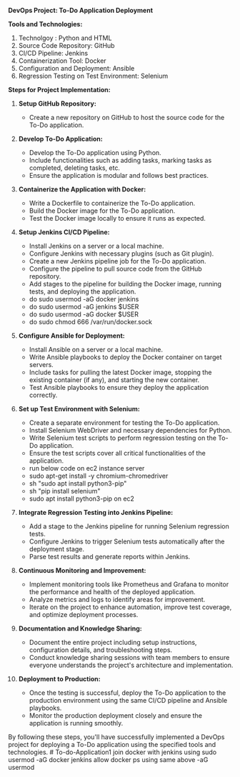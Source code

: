 **DevOps Project: To-Do Application Deployment**

**Tools and Technologies:**
1. Technolgoy : Python and HTML 
2. Source Code Repository: GitHub
3. CI/CD Pipeline: Jenkins
4. Containerization Tool: Docker
5. Configuration and Deployment: Ansible
6. Regression Testing on Test Environment: Selenium

**Steps for Project Implementation:**

1. **Setup GitHub Repository:**
   - Create a new repository on GitHub to host the source code for the To-Do application.

2. **Develop To-Do Application:**
   - Develop the To-Do application using Python.
   - Include functionalities such as adding tasks, marking tasks as completed, deleting tasks, etc.
   - Ensure the application is modular and follows best practices.

3. **Containerize the Application with Docker:**
   - Write a Dockerfile to containerize the To-Do application.
   - Build the Docker image for the To-Do application.
   - Test the Docker image locally to ensure it runs as expected.

4. **Setup Jenkins CI/CD Pipeline:**
   - Install Jenkins on a server or a local machine.
   - Configure Jenkins with necessary plugins (such as Git plugin).
   - Create a new Jenkins pipeline job for the To-Do application.
   - Configure the pipeline to pull source code from the GitHub repository.
   - Add stages to the pipeline for building the Docker image, running tests, and deploying the application.
   - do sudo usermod -aG docker jenkins
   - do sudo usermod -aG jenkins $USER
   - do sudo usermod -aG docker $USER
   - do sudo chmod 666 /var/run/docker.sock

5. **Configure Ansible for Deployment:**
   - Install Ansible on a server or a local machine.
   - Write Ansible playbooks to deploy the Docker container on target servers.
   - Include tasks for pulling the latest Docker image, stopping the existing container (if any), and starting the new container.
   - Test Ansible playbooks to ensure they deploy the application correctly.

6. **Set up Test Environment with Selenium:**
   - Create a separate environment for testing the To-Do application.
   - Install Selenium WebDriver and necessary dependencies for Python.
   - Write Selenium test scripts to perform regression testing on the To-Do application.
   - Ensure the test scripts cover all critical functionalities of the application.
   - run below code on ec2 instance server
   - sudo apt-get install -y chromium-chromedriver
   - sh "sudo apt install python3-pip"
   - sh "pip install selenium"
   - sudo apt install python3-pip on ec2

7. **Integrate Regression Testing into Jenkins Pipeline:**
   - Add a stage to the Jenkins pipeline for running Selenium regression tests.
   - Configure Jenkins to trigger Selenium tests automatically after the deployment stage.
   - Parse test results and generate reports within Jenkins.

8. **Continuous Monitoring and Improvement:**
   - Implement monitoring tools like Prometheus and Grafana to monitor the performance and health of the deployed application.
   - Analyze metrics and logs to identify areas for improvement.
   - Iterate on the project to enhance automation, improve test coverage, and optimize deployment processes.

9. **Documentation and Knowledge Sharing:**
   - Document the entire project including setup instructions, configuration details, and troubleshooting steps.
   - Conduct knowledge sharing sessions with team members to ensure everyone understands the project's architecture and implementation.

10. **Deployment to Production:**
    - Once the testing is successful, deploy the To-Do application to the production environment using the same CI/CD pipeline and Ansible playbooks.
    - Monitor the production deployment closely and ensure the application is running smoothly.

By following these steps, you'll have successfully implemented a DevOps project for deploying a To-Do application using the specified tools and technologies.
#   T o - d o - A p p l i c a t i o n 1 
 
 
join docker with jenkins using sudo usermod -aG docker jenkins
allow docker ps using same above -aG usermod

